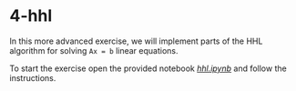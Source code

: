 # 4-hhl

In this more advanced exercise, we will implement parts of the HHL algorithm for solving `Ax = b` linear equations.

To start the exercise open the provided notebook [*hhl.ipynb*](/4-hhl/hhl.ipynb) and follow the instructions.